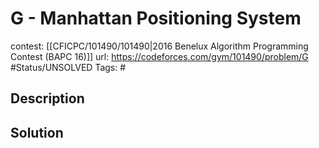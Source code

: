 # G - Manhattan Positioning System

contest: [[CFICPC/101490/101490|2016 Benelux Algorithm Programming Contest (BAPC 16)]]
url: https://codeforces.com/gym/101490/problem/G
#Status/UNSOLVED
Tags: #

## Description

## Solution


